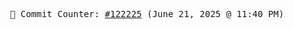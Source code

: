<p align="center">
    <samp>
        📮 Commit Counter: <a href="https://github.com/Javascript-void0/Javascript-void0/commits/main">#122225</a> (June 21, 2025 @ 11:40 PM)
    </samp>
</p>